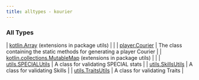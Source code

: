```yaml
---
title: alltypes - kourier
---
```


### All Types

| [kotlin.Array](../utils/kotlin.-array/index.html) (extensions in package utils) |  |
| [player.Courier](../player/-courier/index.html) | The class containing the static methods for generating a player Courier |
| [kotlin.collections.MutableMap](../utils/kotlin.collections.-mutable-map/index.html) (extensions in package utils) |  |
| [utils.SPECIALUtils](../utils/-s-p-e-c-i-a-l-utils/index.html) | A class for validating SPECIAL stats |
| [utils.SkillsUtils](../utils/-skills-utils/index.html) | A class for validating Skills |
| [utils.TraitsUtils](../utils/-traits-utils/index.html) | A class for validating Traits |

